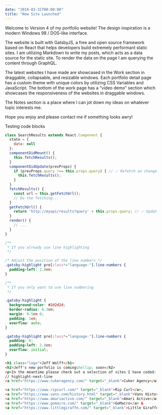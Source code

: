 ```yaml
---
date: "2019-03-31T00:00:00"
title: "New Site Launched"
---
```


Welcome to Version 4 of my portfolio website! The design inspiration is a modern Windows 98 / DOS-like interface. 

The website is built with GatsbyJS, a free and open source framework based on React that helps developers build extremely performant static sites. I am utilizing Markdown to write my posts, which acts as a data source for the static site. To render the data on the page I am querying the content through GraphQL.

The latest websites I have made are showcased in the Work section in draggable, collapsable, and resizable windows. Each portfolio detail page has a custom theme with unique colors by utilizing CSS Variables and JavaScript. The bottom of the work page has a “video demo” section which showcases the responsiveness of the websites in draggable windows. 

The Notes section is a place where I can jot down my ideas on whatever topic interests me.

Hope you enjoy and please contact me if something looks awry! 


Testing code blocks 

```javascript
class SearchResults extends React.Component {
  state = {
    data: null
  };
  componentDidMount() {
    this.fetchResults();
  }
  componentDidUpdate(prevProps) {
    if (prevProps.query !== this.props.query) { // ✅ Refetch on change
      this.fetchResults();
    }
  }
  fetchResults() {
    const url = this.getFetchUrl();
    // Do the fetching...
  }
  getFetchUrl() {
    return 'http://myapi/results?query' + this.props.query; // ✅ Updates are handled
  }
  render() {
    // ...
  }
}
```


```css
/**
 * If you already use line highlighting
 */

/* Adjust the position of the line numbers */
.gatsby-highlight pre[class*="language-"].line-numbers {
  padding-left: 2.8em;
}

/**
 * If you only want to use line numbering
 */

.gatsby-highlight {
  background-color: #2d2d2d;
  border-radius: 0.3em;
  margin: 0.5em 0;
  padding: 1em;
  overflow: auto;
}

.gatsby-highlight pre[class*="language-"].line-numbers {
  padding: 0;
  padding-left: 2.8em;
  overflow: initial;
}
```

```html
<h1 class="logo">Jeff Wolff</h1>
<h2>Jeff's new porfolio is coming&hellip; soon</h2>
<p>In the meantime please check out a selection of sites I have coded: 
// highlight-next-line
<a href="https://www.cukeragency.com/" target="_blank">Cuker Agency</a>, 

<a href="https://www.ripcurl.com/" target="_blank">Rip Curl</a>,
<a href="https://www.vans.com/history.html" target="_blank">Vans History</a>, 
<a href="https://www.amariactive.com/" target="_blank">Amari Active</a>, 
<a href="https://www.gomacro.com/" target="_blank">GoMacro</a> & 
<a href="https://www.littlegiraffe.com/" target="_blank">Little Giraffe</a>.</p>
```

